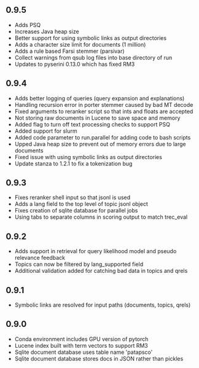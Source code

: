 ## 0.9.5
 * Adds PSQ
 * Increases Java heap size
 * Better support for using symbolic links as output directories
 * Adds a character size limit for documents (1 million)
 * Adds a rule based Farsi stemmer (parsivar)
 * Collect warnings from qsub log files into base directory of run
 * Updates to pyserini 0.13.0 which has fixed RM3

## 0.9.4
 * Adds better logging of queries (query expansion and explanations)
 * Handling recursion error in porter stemmer caused by bad MT decode
 * Fixed arguments to reranker script so that ints and floats are accepted
 * Not storing raw documents in Lucene to save space and memory
 * Added flag to turn off text processing checks to support PSQ
 * Added support for slurm
 * Added code parameter to run.parallel for adding code to bash scripts
 * Upped Java heap size to prevent out of memory errors due to large documents
 * Fixed issue with using symbolic links as output directories
 * Update stanza to 1.2.1 to fix a tokenization bug

## 0.9.3
 * Fixes reranker shell input so that jsonl is used
 * Adds a lang field to the top level of topic jsonl object
 * Fixes creation of sqlite database for parallel jobs
 * Using tabs to separate columns in scoring output to match trec_eval

## 0.9.2
 * Adds support in retrieval for query likelihood model and pseudo relevance feedback
 * Topics can now be filtered by lang_supported field
 * Additional validation added for catching bad data in topics and qrels

## 0.9.1
 * Symbolic links are resolved for input paths (documents, topics, qrels)

## 0.9.0
 * Conda environment includes GPU version of pytorch
 * Lucene index built with term vectors to support RM3
 * Sqlite document database uses table name 'patapsco'
 * Sqlite document database stores docs in JSON rather than pickles